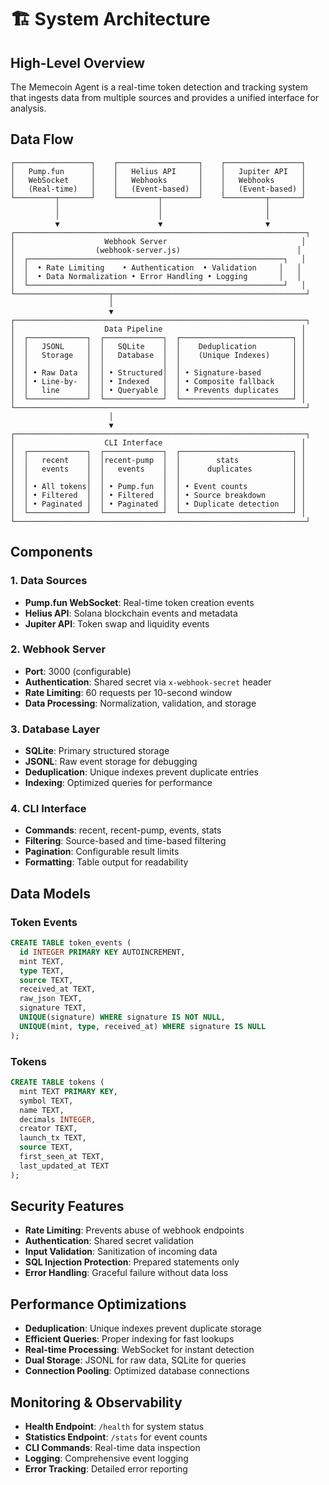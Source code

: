 # 🏗️ System Architecture

## High-Level Overview

The Memecoin Agent is a real-time token detection and tracking system that ingests data from multiple sources and provides a unified interface for analysis.

## Data Flow

```
┌─────────────────┐    ┌──────────────────┐    ┌─────────────────┐
│   Pump.fun      │    │   Helius API     │    │   Jupiter API   │
│   WebSocket     │    │   Webhooks       │    │   Webhooks      │
│   (Real-time)   │    │   (Event-based)  │    │   (Event-based) │
└─────────┬───────┘    └─────────┬────────┘    └─────────┬───────┘
          │                      │                       │
          │                      │                       │
          ▼                      ▼                       ▼
┌─────────────────────────────────────────────────────────────────┐
│                    Webhook Server                              │
│                  (webhook-server.js)                          │
│  ┌─────────────────────────────────────────────────────────┐   │
│  │  • Rate Limiting    • Authentication  • Validation     │   │
│  │  • Data Normalization • Error Handling • Logging       │   │
│  └─────────────────────────────────────────────────────────┘   │
└─────────────────────┬───────────────────────────────────────────┘
                      │
                      ▼
┌─────────────────────────────────────────────────────────────────┐
│                    Data Pipeline                               │
│  ┌─────────────┐  ┌─────────────┐  ┌─────────────────────────┐ │
│  │   JSONL     │  │   SQLite    │  │    Deduplication        │ │
│  │   Storage   │  │   Database  │  │    (Unique Indexes)     │ │
│  │             │  │             │  │                         │ │
│  │ • Raw Data  │  │ • Structured│  │ • Signature-based       │ │
│  │ • Line-by-  │  │ • Indexed   │  │ • Composite fallback    │ │
│  │   line      │  │ • Queryable │  │ • Prevents duplicates   │ │
│  └─────────────┘  └─────────────┘  └─────────────────────────┘ │
└─────────────────────────────────────────────────────────────────┘
                      │
                      ▼
┌─────────────────────────────────────────────────────────────────┐
│                    CLI Interface                               │
│  ┌─────────────┐  ┌─────────────┐  ┌─────────────────────────┐ │
│  │   recent    │  │recent-pump  │  │        stats            │ │
│  │   events    │  │   events    │  │      duplicates         │ │
│  │             │  │             │  │                         │ │
│  │ • All tokens│  │ • Pump.fun  │  │ • Event counts          │ │
│  │ • Filtered  │  │ • Filtered  │  │ • Source breakdown      │ │
│  │ • Paginated │  │ • Paginated │  │ • Duplicate detection   │ │
│  └─────────────┘  └─────────────┘  └─────────────────────────┘ │
└─────────────────────────────────────────────────────────────────┘
```

## Components

### 1. Data Sources
- **Pump.fun WebSocket**: Real-time token creation events
- **Helius API**: Solana blockchain events and metadata
- **Jupiter API**: Token swap and liquidity events

### 2. Webhook Server
- **Port**: 3000 (configurable)
- **Authentication**: Shared secret via `x-webhook-secret` header
- **Rate Limiting**: 60 requests per 10-second window
- **Data Processing**: Normalization, validation, and storage

### 3. Database Layer
- **SQLite**: Primary structured storage
- **JSONL**: Raw event storage for debugging
- **Deduplication**: Unique indexes prevent duplicate entries
- **Indexing**: Optimized queries for performance

### 4. CLI Interface
- **Commands**: recent, recent-pump, events, stats
- **Filtering**: Source-based and time-based filtering
- **Pagination**: Configurable result limits
- **Formatting**: Table output for readability

## Data Models

### Token Events
```sql
CREATE TABLE token_events (
  id INTEGER PRIMARY KEY AUTOINCREMENT,
  mint TEXT,
  type TEXT,
  source TEXT,
  received_at TEXT,
  raw_json TEXT,
  signature TEXT,
  UNIQUE(signature) WHERE signature IS NOT NULL,
  UNIQUE(mint, type, received_at) WHERE signature IS NULL
);
```

### Tokens
```sql
CREATE TABLE tokens (
  mint TEXT PRIMARY KEY,
  symbol TEXT,
  name TEXT,
  decimals INTEGER,
  creator TEXT,
  launch_tx TEXT,
  source TEXT,
  first_seen_at TEXT,
  last_updated_at TEXT
);
```

## Security Features

- **Rate Limiting**: Prevents abuse of webhook endpoints
- **Authentication**: Shared secret validation
- **Input Validation**: Sanitization of incoming data
- **SQL Injection Protection**: Prepared statements only
- **Error Handling**: Graceful failure without data loss

## Performance Optimizations

- **Deduplication**: Unique indexes prevent duplicate storage
- **Efficient Queries**: Proper indexing for fast lookups
- **Real-time Processing**: WebSocket for instant detection
- **Dual Storage**: JSONL for raw data, SQLite for queries
- **Connection Pooling**: Optimized database connections

## Monitoring & Observability

- **Health Endpoint**: `/health` for system status
- **Statistics Endpoint**: `/stats` for event counts
- **CLI Commands**: Real-time data inspection
- **Logging**: Comprehensive event logging
- **Error Tracking**: Detailed error reporting
